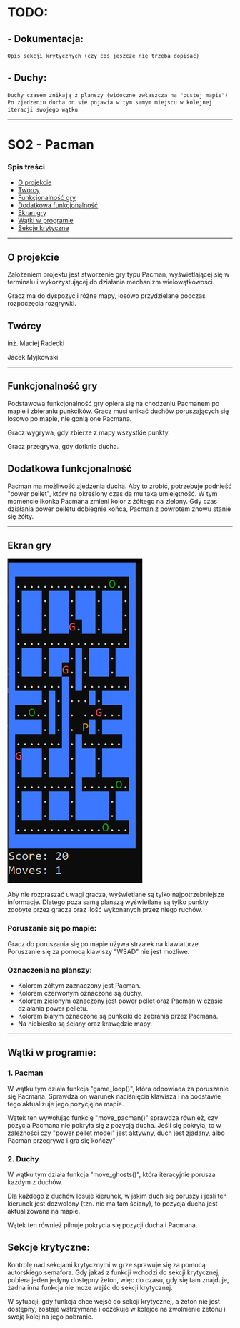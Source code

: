 # TODO:

## - Dokumentacja:
    Opis sekcji krytycznych (czy coś jeszcze nie trzeba dopisać)
      
## - Duchy:
	Duchy czasem znikają z planszy (widoczne zwłaszcza na "pustej mapie")
	Po zjedzeniu ducha on sie pojawia w tym samym miejscu w kolejnej iteracji swojego wątku

---
# SO2 - Pacman

### Spis treści
* [O projekcie](#o-projekcie)
* [Twórcy](#twórcy)
* [Funkcjonalność gry](#funkcjonalność-gry)
* [Dodatkowa funkcjonalność](#dodatkowa-funkcjonalność)
* [Ekran gry](#ekran-gry)
* [Wątki w programie](#wątki-w-programie)
* [Sekcje krytyczne](#sekcje-krytyczne)

---

## O projekcie
Założeniem projektu jest stworzenie gry typu Pacman, wyświetlającej się w terminalu i wykorzystującej do działania mechanizm wielowątkowości.

Gracz ma do dyspozycji różne mapy, losowo przydzielane podczas rozpoczęcia rozgrywki.

## Twórcy
inż. Maciej Radecki

Jacek Myjkowski

---
## Funkcjonalność gry
Podstawowa funkcjonalność gry opiera się na chodzeniu Pacmanem po mapie i zbieraniu punkcików. Gracz musi unikać duchów poruszających się losowo po mapie, nie gonią one Pacmana.

Gracz wygrywa, gdy zbierze z mapy wszystkie punkty.

Gracz przegrywa, gdy dotknie ducha.

## Dodatkowa funkcjonalność
Pacman ma możliwość zjedzenia ducha. Aby to zrobić, potrzebuje podnieść "power pellet", który na określony czas da mu taką umiejętność. W tym momencie ikonka Pacmana zmieni kolor z żółtego na zielony. Gdy czas działania power pelletu dobiegnie końca, Pacman z powrotem znowu stanie się żółty.

---
## Ekran gry
![Example board](pacman_board.png)

Aby nie rozpraszać uwagi gracza, wyświetlane są tylko najpotrzebniejsze informacje. Dlatego poza samą planszą wyświetlane są tylko punkty zdobyte przez gracza oraz ilość wykonanych przez niego ruchów.

### Poruszanie się po mapie:
Gracz do poruszania się po mapie używa strzałek na klawiaturze. Poruszanie się za pomocą klawiszy "WSAD" nie jest możliwe.

### Oznaczenia na planszy:
* Kolorem żółtym zaznaczony jest Pacman.
* Kolorem czerwonym oznaczone są duchy.
* Kolorem zielonym oznaczony jest power pellet oraz Pacman w czasie działania power pelletu.
* Kolorem białym oznaczone są punkciki do zebrania przez Pacmana.
* Na niebiesko są ściany oraz krawędzie mapy.

---

## Wątki w programie:
### 1. Pacman
W wątku tym działa funkcja "game_loop()", która odpowiada za poruszanie się Pacmana. Sprawdza on warunek naciśnięcia klawisza i na podstawie tego aktualizuje jego pozycję na mapie.

Wątek ten wywołując funkcję "move_pacman()" sprawdza również, czy pozycja Pacmana nie pokryła się z pozycją ducha. Jeśli się pokryła, to w zależności czy "power pellet model" jest aktywny, duch jest zjadany, albo Pacman przegrywa i gra się kończy"
### 2. Duchy
W wątku tym działa funkcja "move_ghosts()", która iteracyjnie porusza każdym z duchów.

Dla każdego z duchów losuje kierunek, w jakim duch się poruszy i jeśli ten kierunek jest dozwolony (tzn. nie ma tam ściany), to pozycja ducha jest aktualizowana na mapie.

Wątek ten również pilnuje pokrycia się pozycji ducha i Pacmana.

## Sekcje krytyczne:
Kontrolę nad sekcjami krytycznymi w grze sprawuje się za pomocą autorskiego semafora. Gdy jakaś z funkcji wchodzi do sekcji krytycznej, pobiera jeden jedyny dostępny żeton, więc do czasu, gdy się tam znajduje, żadna inna funkcja nie może wejść do sekcji krytycznej.

W sytuacji, gdy funkcja chce wejść do sekcji krytycznej, a żeton nie jest dostępny, zostaje wstrzymana i oczekuje w kolejce na zwolnienie żetonu i swoją kolej na jego pobranie.




